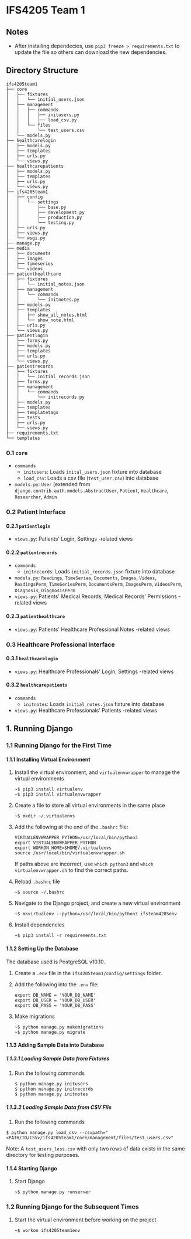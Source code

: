 # IFS4205 Team 1

## Notes

+ After installing dependecies, use `pip3 freeze > requirements.txt` to update the file so others can download the new dependencies.

## Directory Structure

```
ifs4205team1
├── core
│   ├── fixtures
│   │   └── initial_users.json
│   ├── management
│   │   ├── commands
│   │   │   ├── initusers.py
│   │   │   ├── load_csv.py
│   │   └── files
│   │       └── test_users.csv
│   └── models.py
├── healthcarelogin
│   ├── models.py
│   ├── templates
│   ├── urls.py
│   └── views.py
├── healthcarepatients
│   ├── models.py
│   ├── templates
│   ├── urls.py
│   └── views.py
├── ifs4205team1
│   ├── config
│   │   └── settings
│   │       ├── base.py
│   │       ├── development.py
│   │       ├── production.py
│   │       └── testing.py
│   ├── urls.py
│   ├── views.py
│   └── wsgi.py
├── manage.py
├── media
│   ├── documents
│   ├── images
│   ├── timeseries
│   └── videos
├── patienthealthcare
│   ├── fixtures
│   │   └── initial_notes.json
│   ├── management
│   │   └── commands
│   │       └── initnotes.py
│   ├── models.py
│   ├── templates
│   │   ├── show_all_notes.html
│   │   └── show_note.html
│   ├── urls.py
│   └── views.py
├── patientlogin
│   ├── forms.py
│   ├── models.py
│   ├── templates
│   ├── urls.py
│   └── views.py
├── patientrecords
│   ├── fixtures
│   │   └── initial_records.json
│   ├── forms.py
│   ├── management
│   │   └── commands
│   │       └── initrecords.py
│   ├── models.py
│   ├── templates
│   ├── templatetags
│   ├── tests
│   ├── urls.py
│   └── views.py
├── requirements.txt
└── templates
```

### 0.1 `core`

- `commands`
  - `initusers`: Loads `inital_users.json` fixture into database
  - `load_csv`: Loads a csv file (`test_user.csv`) into database
- `models.py`: `User` (extended from `django.contrib.auth.models.AbstractUser`, `Patient`, `Healthcare`, `Researcher`, `Admin`

### 0.2 Patient Interface

#### 0.2.1 `patientlogin`

- `views.py`: Patients' Login, Settings -related views

#### 0.2.2 `patientrecords`

- `commands`
  - `initrecords`: Loads `initial_records.json` fixture into database
- `models.py`: `Readings`, `TimeSeries`, `Documents`, `Images`, `Videos`, `ReadingsPerm`, `TimeSeriesPerm`, `DocumentsPerm`, `ImagesPerm`, `VideosPerm`, `Diagnosis`, `DiagnosisPerm`
- `views.py`: Patients' Medical Records, Medical Records' Permissions -related views

#### 0.2.3 `patienthealthcare`

- `views.py`: Patients' Healthcare Professional Notes -related views

### 0.3 Healthcare Professional Interface

#### 0.3.1 `healthcarelogin`

- `views.py`: Healthcare Professionals' Login, Settings -related views

#### 0.3.2 `healthcarepatients`

- `commands`
  - `initnotes`: Loads `initial_notes.json` fixture into database
- `views.py`: Healthcare Professionals' Patients -related views

## 1. Running Django

### 1.1 Running Django for the First Time

#### 1.1.1 Installing Virtual Environment

1. Install the virtual environment, and `virtualenvwrapper` to manage the virtual environments

   ```
   ~$ pip3 install virtualenv
   ~$ pip3 install virtualenvwrapper
   ```

2. Create a file to store all virtual environments in the same place

   `~$ mkdir ~/.virtualenvs`

3. Add the following at the end of the `.bashrc` file:

   ```
   VIRTUALENVWRAPPER_PYTHON=/usr/local/bin/python3
   export VIRTUALENVWRAPPER_PYTHON
   export WORKON_HOME=$HOME/.virtualenvs
   source /usr/local/bin/virtualenvwrapper.sh
   ```

   If paths above are incorrect, use `which python3` and `which virtualenvwrapper.sh` to find the correct paths.

4. Reload `.bashrc` file

   `~$ source ~/.bashrc`

5. Navigate to the Django project, and create a new virtual environment

   `~$ mkvirtualenv --python=/usr/local/bin/python3 ifsteam4205env`

6. Install dependencies

   `~$ pip3 install -r requirements.txt`

#### 1.1.2 Setting Up the Database

The database used is PostgreSQL v10.10.

1. Create a `.env` file in the `ifs4205team1/config/settings` folder.

2. Add the following into the `.env` file:

   ```
   export DB_NAME = 'YOUR_DB_NAME'
   export DB_USER = 'YOUR_DB_USER'
   export DB_PASS = 'YOUR_DB_PASS'
   ```

3. Make migrations

   ```
   ~$ python manage.py makemigrations
   ~$ python manage.py migrate
   ```

#### 1.1.3 Adding Sample Data into Database   

##### 1.1.3.1 Loading Sample Data from Fixtures

1. Run the following commands

   ```
   $ python manage.py initusers
   $ python manage.py initrecords
   $ python manage.py initnotes
   ```

##### 1.1.3.2 Loading Sample Data from CSV File

1. Run the following commands

  ```
  $ python manage.py load_csv --csvpath="<PATH/TO/CSV>/ifs4205team1/core/management/files/test_users.csv"
  ```
  
  Note: A `test_users_less.csv` with only two rows of data exists in the same directory for testing purposes.

#### 1.1.4 Starting Django

1. Start Django

   `~$ python manage.py runserver`

### 1.2 Running Django for the Subsequent Times

1. Start the virtual environment before working on the project

   `~$ workon ifs4205team1env`